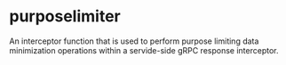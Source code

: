 # purposelimiter 
An interceptor function that is used to perform purpose limiting data minimization operations within a servide-side gRPC response interceptor.

